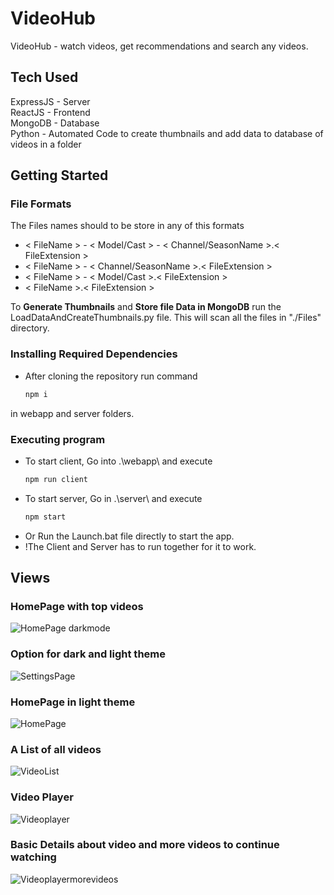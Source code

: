 # VideoHub
VideoHub - watch videos, get recommendations and search any videos.  

## Tech Used
ExpressJS - Server  
ReactJS   - Frontend  
MongoDB   - Database  
Python    - Automated Code to create thumbnails and add data to database of videos in a folder  

## Getting Started

### File Formats

The Files names should to be store in any of this formats
* < FileName > - < Model/Cast > - < Channel/SeasonName >.< FileExtension >
* < FileName > - < Channel/SeasonName >.< FileExtension >
* < FileName > - < Model/Cast >.< FileExtension >
* < FileName >.< FileExtension >

To **Generate Thumbnails** and **Store file Data in MongoDB** run the LoadDataAndCreateThumbnails.py file. This will scan all the files in "./Files" directory.


### Installing Required Dependencies

* After cloning the repository run command
  ```bash
  npm i
  ```
  
in webapp and server folders.

### Executing program

* To start client, Go into .\webapp\ and execute
  ```bash
  npm run client
  ```
* To start server, Go  in .\server\ and execute
  ```bash
  npm start
  ```
* Or Run the Launch.bat file directly to start the app.
* !The Client and Server has to run together for it to work.

## Views

### HomePage with top videos
![HomePage darkmode](https://user-images.githubusercontent.com/53964760/152741751-4a787269-5cb2-4061-804f-4bbc6f35505e.png)

### Option for dark and light theme
![SettingsPage](https://user-images.githubusercontent.com/53964760/152741768-499728d1-4818-4271-8c19-d59a41862489.png)

### HomePage in light theme
![HomePage](https://user-images.githubusercontent.com/53964760/152741793-2e3c4570-ca28-41e0-a8ab-4c32da0d861a.png)

### A List of all videos
![VideoList](https://user-images.githubusercontent.com/53964760/152741805-a6764ea6-52a2-4826-a6a6-3b5397747a11.png)

### Video Player
![Videoplayer](https://user-images.githubusercontent.com/53964760/152741812-7d057712-c725-472f-9fa4-bb7a058494b2.png)

### Basic Details about video and more videos to continue watching
![Videoplayermorevideos](https://user-images.githubusercontent.com/53964760/152741828-fd8b33d2-66e3-4dd4-88ba-c170e67e6009.png)
